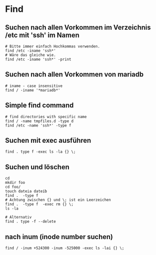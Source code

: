 # Find 

## Suchen nach allen Vorkommen im Verzeichnis /etc mit 'ssh' im Namen  

```
# Bitte immer einfach Hochkommas verwenden.
find /etc -iname 'ssh*'
# Wäre das gleiche wie. 
find /etc -iname 'ssh*' -print 
```

## Suchen nach allen Vorkommen von mariadb 

```
# iname - case insensitive 
find / -iname '*mariadb*' 
```

## Simple find command 

```
# find directories with specific name 
find / -name tmpfiles.d -type d 
find /etc -name 'ssh*' -type f
```

## Suchen mit exec ausführen 

```
find . type f -exec ls -la {} \;

```

## Suchen und löschen 

```
cd
mkdir foo
cd foo/
touch dateia dateib
find .  -type f
# Achtung zwischen {} und \; ist ein Leerzeichen 
find .  -type f  -exec rm {} \;
ls -la

# Alternativ 
find . type -f --delete 

```

## nach inum (inode number suchen) 

```
find / -inum +524300 -inum -525000 -exec ls -lai {} \;
```
